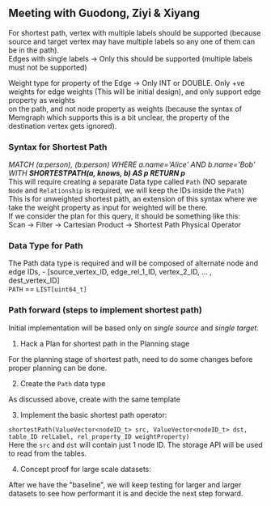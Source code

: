## Meeting with Guodong, Ziyi & Xiyang

For shortest path, vertex with multiple labels should be supported (because source and target vertex may have multiple labels so any one of them can be in the path).  
Edges with single labels -> Only this should be supported (multiple labels must not be supported)  

Weight type for property of the Edge -> Only INT or DOUBLE. Only +ve weights for edge weights (This will be initial design), and only support edge property as weights  
on the path, and not node property as weights (because the syntax of Memgraph which supports this is a bit unclear, the property of the destination vertex gets ignored).  

### Syntax for Shortest Path

_MATCH (a:person), (b:person) WHERE a.name='Alice' AND b.name='Bob' WITH **SHORTESTPATH(a, knows, b) AS p RETURN p**_  
This will require creating a separate Data type called `Path` (NO separate `Node` and `Relationship` is required, we will keep the IDs inside the `Path`)  
This is for unweighted shortest path, an extension of this syntax where we take the weight property as input for weighted will be there.  
If we consider the plan for this query, it should be something like this:  
Scan -> Filter -> Cartesian Product -> Shortest Path Physical Operator

### Data Type for Path

The Path data type is required and will be composed of alternate node and edge IDs, -
[source_vertex_ID, edge_rel_1_ID, vertex_2_ID, ... , dest_vertex_ID]  
`PATH` == `LIST[uint64_t]`  

### Path forward (steps to implement shortest path)

Initial implementation will be based only on _single source_ and _single target_.  

1) Hack a Plan for shortest path in the Planning stage  

For the planning stage of shortest path, need to do some changes before proper planning can be done.  

2) Create the `Path` data type

As discussed above, create with the same template

3) Implement the basic shortest path operator:

`shortestPath(ValueVector<nodeID_t> src, ValueVector<nodeID_t> dst, table_ID relLabel, rel_property_ID weightProperty)`  
Here the `src` and `dst` will contain just 1 node ID. The storage API will be used to read from the tables.  

4) Concept proof for large scale datasets:

After we have the "baseline", we will keep testing for larger and larger datasets to see how performant it is and decide the next step forward.
